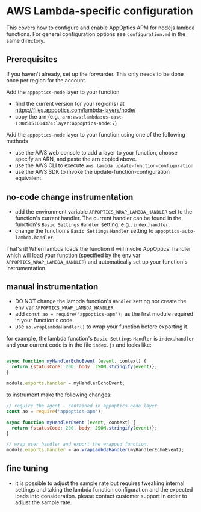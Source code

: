 # AWS Lambda-specific configuration

This covers how to configure and enable AppOptics APM for nodejs lambda functions. For
general configuration options see `configuration.md` in the same directory.

## Prerequisites

If you haven't already, set up the forwarder. This only needs to be done once per region
for the account.

Add the `appoptics-node` layer to your function
- find the current version for your region(s) at https://files.appoptics.com/lambda-layers/node/
- copy the arn (e.g., `arn:aws:lambda:us-east-1:085151004374:layer:appoptics-node:7`)

Add the `appoptics-node` layer to your function using one of the following methods
- use the AWS web console to add a layer to your function, choose specify an ARN, and paste the arn
copied above.
- use the AWS CLI to execute `aws lambda update-function-configuration`
- use the AWS SDK to invoke the update-function-configuration equivalent.

## no-code change instrumentation
- add the environment variable `APPOPTICS_WRAP_LAMBDA_HANDLER` set to the function's current handler.
The current handler can be found in the function's `Basic Settings` `Handler` setting, e.g.,
`index.handler`.
- change the function's `Basic Settings` `Handler` setting to `appoptics-auto-lambda.handler`.

That's it! When lambda loads the function it will invoke AppOptics' handler which will load your function
(specified by the env var `APPOPTICS_WRAP_LAMBDA_HANDLER`) and automatically set up your function's instrumentation.

## manual instrumentation
- DO NOT change the lambda function's `Handler` setting nor create the env var `APPOPTICS_WRAP_LAMBDA_HANDLER`
- add `const ao = require('appoptics-apm');` as the first module required in your function's code.
- use `ao.wrapLambdaHandler()` to wrap your function before exporting it.

for example, the lambda function's `Basic Settings` `Handler` is `index.handler` and your current code
is in the file `index.js` and looks like:

```js

async function myHandlerEchoEvent (event, context) {
  return {statusCode: 200, body: JSON.stringify(event)};
}

module.exports.handler = myHandlerEchoEvent;
```

to instrument make the following changes:

```js
// require the agent - contained in appoptics-node layer
const ao = require('appoptics-apm');

async function myHandlerEvent (event, context) {
  return {statusCode: 200, body: JSON.stringify(event)};
}

// wrap user handler and export the wrapped function.
module.exports.handler = ao.wrapLambdaHandler(myHandlerEchoEvent);
```

## fine tuning
- it is possible to adjust the sample rate but requires tweaking internal settings and taking
the lambda function configuration and the expected loads into consideration. please contact
customer support in order to adjust the sample rate.




